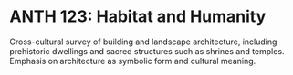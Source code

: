 # ANTH 123: Habitat and Humanity

Cross-cultural survey of building and landscape architecture, including prehistoric dwellings and sacred structures such as shrines and temples. Emphasis on architecture as symbolic form and cultural meaning.